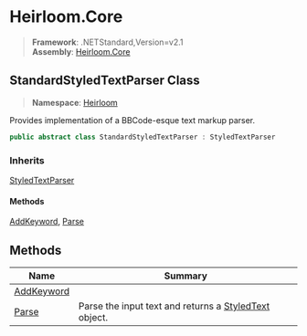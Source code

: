 # Heirloom.Core

> **Framework**: .NETStandard,Version=v2.1  
> **Assembly**: [Heirloom.Core][0]  

## StandardStyledTextParser Class

> **Namespace**: [Heirloom][0]  

Provides implementation of a BBCode-esque text markup parser.

```cs
public abstract class StandardStyledTextParser : StyledTextParser
```

### Inherits

[StyledTextParser][1]

#### Methods

[AddKeyword][2], [Parse][3]

## Methods

| Name            | Summary                                                    |
|-----------------|------------------------------------------------------------|
| [AddKeyword][2] |                                                            |
| [Parse][3]      | Parse the input text and returns a [StyledText][4] object. |

[0]: ../../Heirloom.Core.md
[1]: StyledTextParser.md
[2]: StandardStyledTextParser/AddKeyword.md
[3]: StandardStyledTextParser/Parse.md
[4]: StyledText.md
